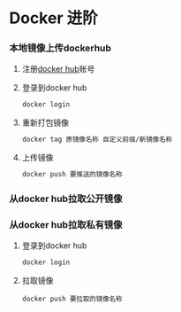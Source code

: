 # Docker 进阶

### 本地镜像上传dockerhub

1. 注册[docker hub]([hub.docker.com](https://hub.docker.com/))账号

   

2. 登录到docker hub

   ```bash
   docker login
   ```

3. 重新打包镜像

   ```bash
   docker tag 原镜像名称 自定义前缀/新镜像名称
   ```

4. 上传镜像

   ```bash
   docker push 要推送的镜像名称
   ```

### 从docker hub拉取公开镜像



### 从docker hub拉取私有镜像

1. 登录到docker hub

   ```bash
   docker login
   ```

2. 拉取镜像

   ```
   docker push 要拉取的镜像名称
   ```

   